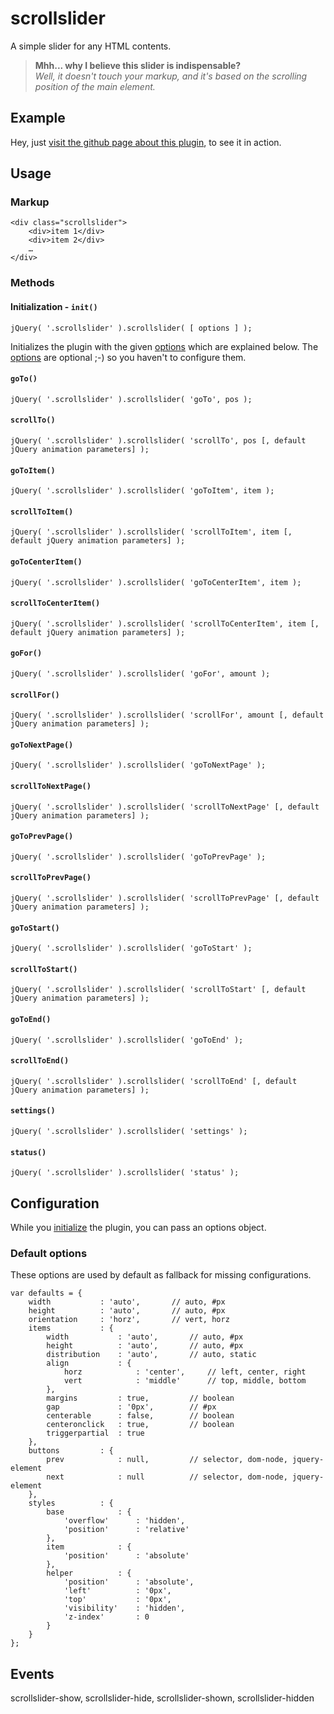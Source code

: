 # scrollslider

A simple slider for any HTML contents.

> **Mhh... why I believe this slider is indispensable?**<br/>
> *Well, it doesn't touch your markup, and it's based on the scrolling position of the main element.*


## Example

Hey, just [visit the github page about this plugin](http://bukfixart.github.com/jQuery-scrollslider/), to see it in action.

## Usage

### Markup
```
<div class="scrollslider">
    <div>item 1</div>
    <div>item 2</div>
    …
</div>
```
### Methods

#### Initialization - `init()`
```
jQuery( '.scrollslider' ).scrollslider( [ options ] );
```
Initializes the plugin with the given [options](#default-options) which are explained below.
The [options](#default-options) are optional ;-) so you haven't to configure them.


#### `goTo()`
```
jQuery( '.scrollslider' ).scrollslider( 'goTo', pos );
```

#### `scrollTo()`
```
jQuery( '.scrollslider' ).scrollslider( 'scrollTo', pos [, default jQuery animation parameters] );
```

#### `goToItem()`
```
jQuery( '.scrollslider' ).scrollslider( 'goToItem', item );
```

#### `scrollToItem()`
```
jQuery( '.scrollslider' ).scrollslider( 'scrollToItem', item [, default jQuery animation parameters] );
```

#### `goToCenterItem()`
```
jQuery( '.scrollslider' ).scrollslider( 'goToCenterItem', item );
```

#### `scrollToCenterItem()`
```
jQuery( '.scrollslider' ).scrollslider( 'scrollToCenterItem', item [, default jQuery animation parameters] );
```

#### `goFor()`
```
jQuery( '.scrollslider' ).scrollslider( 'goFor', amount );
```

#### `scrollFor()`
```
jQuery( '.scrollslider' ).scrollslider( 'scrollFor', amount [, default jQuery animation parameters] );
```

#### `goToNextPage()`
```
jQuery( '.scrollslider' ).scrollslider( 'goToNextPage' );
```

#### `scrollToNextPage()`
```
jQuery( '.scrollslider' ).scrollslider( 'scrollToNextPage' [, default jQuery animation parameters] );
```

#### `goToPrevPage()`
```
jQuery( '.scrollslider' ).scrollslider( 'goToPrevPage' );
```

#### `scrollToPrevPage()`
```
jQuery( '.scrollslider' ).scrollslider( 'scrollToPrevPage' [, default jQuery animation parameters] );
```

#### `goToStart()`
```
jQuery( '.scrollslider' ).scrollslider( 'goToStart' );
```

#### `scrollToStart()`
```
jQuery( '.scrollslider' ).scrollslider( 'scrollToStart' [, default jQuery animation parameters] );
```

#### `goToEnd()`
```
jQuery( '.scrollslider' ).scrollslider( 'goToEnd' );
```

#### `scrollToEnd()`
```
jQuery( '.scrollslider' ).scrollslider( 'scrollToEnd' [, default jQuery animation parameters] );
```

#### `settings()`
```
jQuery( '.scrollslider' ).scrollslider( 'settings' );
```

#### `status()`
```
jQuery( '.scrollslider' ).scrollslider( 'status' );
```



## Configuration

While you [initialize](#initialization---init) the plugin, you can pass an options object.


### Default options
These options are used by default as fallback for missing configurations.
```
var defaults = {
    width           : 'auto',       // auto, #px
    height          : 'auto',       // auto, #px
    orientation     : 'horz',       // vert, horz
    items           : {
        width           : 'auto',       // auto, #px
        height          : 'auto',       // auto, #px
        distribution    : 'auto',       // auto, static
        align           : {
            horz            : 'center',     // left, center, right
            vert            : 'middle'      // top, middle, bottom
        },
        margins         : true,         // boolean
        gap             : '0px',        // #px
        centerable      : false,        // boolean
        centeronclick   : true,         // boolean
        triggerpartial  : true
    },
    buttons         : {
        prev            : null,         // selector, dom-node, jquery-element
        next            : null          // selector, dom-node, jquery-element
    },
    styles          : {
        base            : {
            'overflow'      : 'hidden',
            'position'      : 'relative'
        },
        item            : {
            'position'      : 'absolute'
        },
        helper          : {
            'position'      : 'absolute',
            'left'          : '0px',
            'top'           : '0px',
            'visibility'    : 'hidden',
            'z-index'       : 0
        }
    }
};
```


## Events

scrollslider-show, scrollslider-hide, scrollslider-shown, scrollslider-hidden